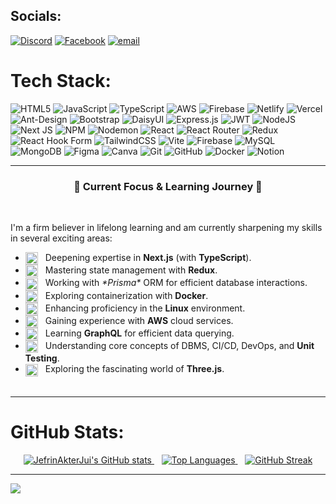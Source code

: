 
## Socials:
[![Discord](https://img.shields.io/badge/Discord-%237289DA.svg?logo=discord&logoColor=white)](https://discord.gg/jui_dev) [![Facebook](https://img.shields.io/badge/Facebook-%231877F2.svg?logo=Facebook&logoColor=white)](https://facebook.com/jefrinakterjui) [![email](https://img.shields.io/badge/Email-D14836?logo=gmail&logoColor=white)](mailto:jefrinakterjui@gmail.com) 

# Tech Stack:
![HTML5](https://img.shields.io/badge/html5-%23E34F26.svg?style=for-the-badge&logo=html5&logoColor=white) ![JavaScript](https://img.shields.io/badge/javascript-%23323330.svg?style=for-the-badge&logo=javascript&logoColor=%23F7DF1E) ![TypeScript](https://img.shields.io/badge/typescript-%23007ACC.svg?style=for-the-badge&logo=typescript&logoColor=white) ![AWS](https://img.shields.io/badge/AWS-%23FF9900.svg?style=for-the-badge&logo=amazon-aws&logoColor=white) ![Firebase](https://img.shields.io/badge/firebase-%23039BE5.svg?style=for-the-badge&logo=firebase) ![Netlify](https://img.shields.io/badge/netlify-%23000000.svg?style=for-the-badge&logo=netlify&logoColor=#00C7B7) ![Vercel](https://img.shields.io/badge/vercel-%23000000.svg?style=for-the-badge&logo=vercel&logoColor=white) ![Ant-Design](https://img.shields.io/badge/-AntDesign-%230170FE?style=for-the-badge&logo=ant-design&logoColor=white) ![Bootstrap](https://img.shields.io/badge/bootstrap-%238511FA.svg?style=for-the-badge&logo=bootstrap&logoColor=white) ![DaisyUI](https://img.shields.io/badge/daisyui-5A0EF8?style=for-the-badge&logo=daisyui&logoColor=white) ![Express.js](https://img.shields.io/badge/express.js-%23404d59.svg?style=for-the-badge&logo=express&logoColor=%2361DAFB) ![JWT](https://img.shields.io/badge/JWT-black?style=for-the-badge&logo=JSON%20web%20tokens) ![NodeJS](https://img.shields.io/badge/node.js-6DA55F?style=for-the-badge&logo=node.js&logoColor=white) ![Next JS](https://img.shields.io/badge/Next-black?style=for-the-badge&logo=next.js&logoColor=white) ![NPM](https://img.shields.io/badge/NPM-%23CB3837.svg?style=for-the-badge&logo=npm&logoColor=white) ![Nodemon](https://img.shields.io/badge/NODEMON-%23323330.svg?style=for-the-badge&logo=nodemon&logoColor=%BBDEAD) ![React](https://img.shields.io/badge/react-%2320232a.svg?style=for-the-badge&logo=react&logoColor=%2361DAFB) ![React Router](https://img.shields.io/badge/React_Router-CA4245?style=for-the-badge&logo=react-router&logoColor=white) ![Redux](https://img.shields.io/badge/redux-%23593d88.svg?style=for-the-badge&logo=redux&logoColor=white) ![React Hook Form](https://img.shields.io/badge/React%20Hook%20Form-%23EC5990.svg?style=for-the-badge&logo=reacthookform&logoColor=white) ![TailwindCSS](https://img.shields.io/badge/tailwindcss-%2338B2AC.svg?style=for-the-badge&logo=tailwind-css&logoColor=white) ![Vite](https://img.shields.io/badge/vite-%23646CFF.svg?style=for-the-badge&logo=vite&logoColor=white) ![Firebase](https://img.shields.io/badge/firebase-a08021?style=for-the-badge&logo=firebase&logoColor=ffcd34) ![MySQL](https://img.shields.io/badge/mysql-4479A1.svg?style=for-the-badge&logo=mysql&logoColor=white) ![MongoDB](https://img.shields.io/badge/MongoDB-%234ea94b.svg?style=for-the-badge&logo=mongodb&logoColor=white) ![Figma](https://img.shields.io/badge/figma-%23F24E1E.svg?style=for-the-badge&logo=figma&logoColor=white) ![Canva](https://img.shields.io/badge/Canva-%2300C4CC.svg?style=for-the-badge&logo=Canva&logoColor=white) ![Git](https://img.shields.io/badge/git-%23F05033.svg?style=for-the-badge&logo=git&logoColor=white) ![GitHub](https://img.shields.io/badge/github-%23121011.svg?style=for-the-badge&logo=github&logoColor=white) ![Docker](https://img.shields.io/badge/docker-%230db7ed.svg?style=for-the-badge&logo=docker&logoColor=white) ![Notion](https://img.shields.io/badge/Notion-%23000000.svg?style=for-the-badge&logo=notion&logoColor=white)

---

<h3 align="center">🎯 Current Focus & Learning Journey 🎯</h3>

<br>

I'm a firm believer in lifelong learning and am currently sharpening my skills in several exciting areas:

<table>
  <tr>

  <ul>
        <li><img src="https://cdn.simpleicons.org/nextdotjs/white" height="20" alt="Next.js" style="vertical-align: middle; margin-right: 8px;" /> Deepening expertise in <b>Next.js</b> (with <b>TypeScript</b>).</li>
        <li><img src="https://cdn.simpleicons.org/redux/purple" height="20" alt="Redux" style="vertical-align: middle; margin-right: 8px;" /> Mastering state management with <b>Redux</b>.</li>
        <li><img src="https://cdn.simpleicons.org/prisma/greyish-blue" height="20" alt="Prisma" style="vertical-align: middle; margin-right: 8px;" /> Working with <i>*Prisma*</i> ORM for efficient database interactions.</li>
        <li><img src="https://cdn.simpleicons.org/docker/bright-blue" height="20" alt="Docker" style="vertical-align: middle; margin-right: 8px;" /> Exploring containerization with <b>Docker</b>.</li>
        <li><img src="https://cdn.simpleicons.org/linux/Orange" height="20" alt="Linux" style="vertical-align: middle; margin-right: 8px;" /> Enhancing proficiency in the <b>Linux</b> environment.</li>
        <li><img src="https://cdn.jsdelivr.net/gh/devicons/devicon@latest/icons/amazonwebservices/amazonwebservices-original-wordmark.svg" height="20" alt="AWS" style="vertical-align: middle; margin-right: 8px;" /> Gaining experience with <b>AWS</b> cloud services.</li>

<li><img src="https://cdn.simpleicons.org/graphql/hot-pink" height="20" alt="GraphQL" style="vertical-align: middle; margin-right: 8px;" /> Learning <b>GraphQL</b> for efficient data querying.</li>
        <li><img src="https://cdn.simpleicons.org/jest/white" height="20" alt="Jest" style="vertical-align: middle; margin-right: 8px;" /> Understanding core concepts of DBMS, CI/CD, DevOps, and <b>Unit Testing</b>.</li>
        <li><img src="https://cdn.simpleicons.org/threedotjs/white" height="20" alt="Three.js" style="vertical-align: middle; margin-right: 8px;" /> Exploring the fascinating world of <b>Three.js</b>.</li>
      </ul>
  
  </tr>
</table>

---
# GitHub Stats:
<p align="center">
  <a href="https://github.com/anuraghazra/github-readme-stats">
<img src="https://github-readme-stats.vercel.app/api?username=JefrinAkterJui&show_icons=true&theme=transparent&hide_border=true&count_private=true&cache_seconds=60" alt="JefrinAkterJui's GitHub stats" />

  </a>
  &nbsp;&nbsp;
  <a href="https://github.com/anuraghazra/github-readme-stats">
    <img src="https://github-readme-stats.vercel.app/api/top-langs/?username=JefrinAkterJui&layout=compact&theme=transparent&hide_border=true" alt="Top Languages" />
  </a>
  &nbsp;&nbsp;
  <a href="https://git.io/streak-stats">
<img src="https://streak-stats.demolab.com/?user=JefrinAkterJui&theme=transparent&hide_border=true" alt="GitHub Streak" />
  </a>
</p>

---
[![](https://visitcount.itsvg.in/api?id=JefrinAkterJui&icon=0&color=0)](https://visitcount.itsvg.in)

<!-- Proudly created with GPRM ( https://gprm.itsvg.in ) -->
